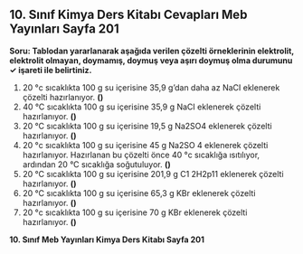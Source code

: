 ## 10. Sınıf Kimya Ders Kitabı Cevapları Meb Yayınları Sayfa 201

**Soru: Tablodan yararlanarak aşağıda verilen çözelti örneklerinin elektrolit, elektrolit olmayan, doymamış, doymuş veya aşırı doymuş olma durumunu ✓ işareti ile belirtiniz.**

1) 20 °c sıcaklıkta 100 g su içerisine 35,9 g’dan daha az NaCI eklenerek çözelti hazırlanıyor. **()**  
 2) 40 °C sıcaklıkta 100 g su içerisine 35,9 g NaCI eklenerek çözelti hazırlanıyor. **()**  
 3) 20 °C sıcaklıkta 100 g su içerisine 19,5 g Na2SO4 eklenerek çözelti hazırlanıyor. **()**  
 4) 20 °c sıcaklıkta 100 g su içerisine 45 g Na2SO 4 eklenerek çözelti hazırlanıyor. Hazırlanan bu çözelti önce 40 °c sıcaklığa ısıtılıyor, ardından 20 °C sıcaklığa soğutuluyor. **()**  
 5) 20 °C sıcaklıkta 100 g su içerisine 201,9 g C1 2H2p11 eklenerek çözelti hazırlanıyor. **()**  
 6) 20 °C sıcaklıkta 100 g su içerisine 65,3 g KBr eklenerek çözelti hazırlanıyor. **()**  
 7) 20 °c sıcaklıkta 100 g su içerisine 70 g KBr eklenerek çözelti hazırlanıyor. **()**

**10. Sınıf Meb Yayınları Kimya Ders Kitabı Sayfa 201**